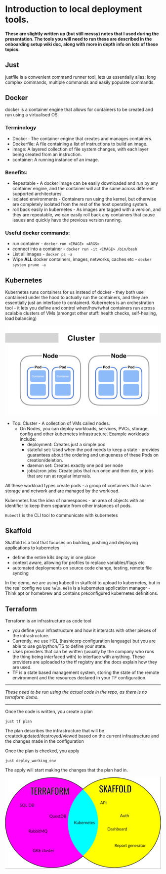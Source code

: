 # Introduction to local deployment tools.

#### These are slightly written up (but still messy) notes that I used during the presentation. The tools you will need to run these are described in the onboarding setup wiki doc, along with more in depth info on lots of these topics.

## Just
justfile is a convenient command runner tool, lets us essentially alias: long complex commands, multiple commands and easily populate commands.

## Docker
docker is a container engine that allows for containers to be created and run using a virtualised OS

### Terminology
- Docker : The container engine that creates and manages containers.
- Dockerfile: A file containing a list of instructions to build an image.
- image: A layered collection of file system changes, with each layer being created from an instruction.
- container: A running instance of an image.

### Benefits:
 - Repeatable - A docker image can be easily downloaded and run by any container engine, and the container will act the same across different supported architectures.
 - isolated environments - Containers run using the kernel, but otherwise are completely isolated from the rest of the host operating system.
 - roll back easily in kubernetes - As images are tagged with a version, and they are repeatable, we can easily roll back any containers that cause issues and quickly have the previous version running.

### Useful docker commands:
- run container -           `docker run <IMAGE> <ARGS>`
- connect into a container -    `docker run -it <IMAGE> /bin/bash`
- List all images - `docker ps -a`
- Wipe __ALL__ docker containers, images, networks, caches etc - `docker system prune -a`

## Kubernetes

Kubernetes runs containers for us instead of docker - they both use containerd under the hood to actually run the containers, and they are essentially just an interface to containerd.
Kubernetes is an orchestration tool - it lets you define and control when/how/what containers run across scalable clusters of VMs (amongst other stuff: health checks, self-healing, load balancing)

![cluster.png](cluster.png)

- Top: Cluster - A collection of VMs called nodes.
  - On Nodes, you can deploy workloads, services, PVCs, storage, config and other kubernetes infrastructure. Example workloads include:
      - deployment: Creates just a simple pod
      - stateful set: Used when the pod needs to keep a state - provides guarantees about the ordering and uniqueness of these Pods on creation/deletion.
      - daemon set: Creates exactly one pod per node
      - jobs/cron jobs: Create jobs that run once and then die, or jobs that are run at regular intervals.

All these workload types create pods - a group of containers that share storage and network and are managed by the workload.

Kubernetes has the idea of namespaces - an area of objects with an identifier to keep them separate from other instances of pods.

`Kubectl` is the CLI tool to communicate with kubernetes

## Skaffold

Skaffold is a tool that focuses on building, pushing and deploying applications to kubernetes
- define the entire k8s deploy in one place
- context aware, allowing for profiles to replace variables/flags etc
- automated deployments on source code change, testing, remote file syncing

In the demo, we are using kubectl in skaffold to upload to kubernetes, but in the real config we use `helm`.
`Helm` is a kubernetes application manager - Think apt or homebrew and contains preconfigured kubernetes definitions.

## Terraform

Terraform is an infrastructure as code tool
- you define your infrastructure and how it interacts with other pieces of the infrastructure.
- Currently, we use HCL (hashicorp configuration language) but you are able to use go/python/TS to define your state.
- Uses providers that can be written (usually by the company who runs the thing being interfaced with) to interface with anything. These providers are uploaded to the tf registry and the docs explain how they are used.
- TF is a state based management system, storing the state of the remote environment and the resources declared in your TF configuration.

 ---
 _These need to be run using the actual code in the repo, as there is no terraform demo._

---
Once the code is written, you create a plan

`just tf plan`

The plan describes the infrastructure that will be created/updated/destroyed/viewed based on the current infrastructure and the changes made in the configuration


Once the plan is checked, you apply

`just deploy_working_env`

The apply will start making the changes that the plan had in.

![pie_chart.png](pie_chart.png)
